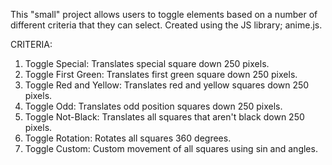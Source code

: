 This "small" project allows users to toggle elements based on a number of different criteria that they can select. Created using the JS library; anime.js. 

CRITERIA: 

1) Toggle Special: Translates special square down 250 pixels.
2) Toggle First Green: Translates first green square down 250 pixels.
3) Toggle Red and Yellow: Translates red and yellow squares down 250 pixels.
4) Toggle Odd: Translates odd position squares down 250 pixels.
5) Toggle Not-Black: Translates all squares that aren't black down 250 pixels.
6) Toggle Rotation: Rotates all squares 360 degrees.
8) Toggle Custom: Custom movement of all squares using sin and angles.
